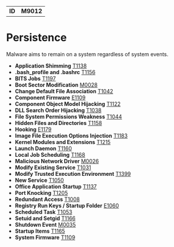 |||
|--|-----|
|**ID**|**M9012**|

# Persistence #
Malware aims to remain on a system regardless of system events.

* **Application Shimming** [T1138](https://github.com/MBCProject/mbc-markdown/blob/master/privilege-escalation/app-shimming.md)
* **.bash_profile and .bashrc** [T1156](https://github.com/MBCProject/mbc-markdown/blob/master/persistence/bash.md)
* **BITS Jobs** [T1197](https://github.com/MBCProject/mbc-markdown/blob/master/defense-evasion/bits-jobs.md)
* **Boot Sector Modification** [M0028](https://github.com/MBCProject/mbc-markdown/blob/master/defense-evasion/boot-sector-mod.md)
* **Change Default File Association** [T1042](https://github.com/MBCProject/mbc-markdown/blob/master/persistence/change-default-file-assoc.md)
* **Component Firmware** [E1109](https://github.com/MBCProject/mbc-markdown/blob/master/persistence/component-firmware.md)
* **Component Object Model Hijacking** [T1122](https://github.com/MBCProject/mbc-markdown/blob/master/defense-evasion/component-hijack.md)
* **DLL Search Order Hijacking** [T1038](https://github.com/MBCProject/mbc-markdown/blob/master/privilege-escalation/dll-search-order-hijack.md)
* **File System Permissions Weakness** [T1044](https://github.com/MBCProject/mbc-markdown/blob/master/privilege-escalation/file-system-perm-weakness.md)
* **Hidden Files and Directories** [T1158](https://github.com/MBCProject/mbc-markdown/blob/master/defense-evasion/hidden-files.md)
* **Hooking** [E1179](https://github.com/MBCProject/mbc-markdown/tree/master/credential-access/hooking.md)
* **Image File Execution Options Injection** [T1183](https://github.com/MBCProject/mbc-markdown/blob/master/defense-evasion/image-file-exe-opt-inj.md)
* **Kernel Modules and Extensions** [T1215](https://github.com/MBCProject/mbc-markdown/blob/master/persistence/kernel-modules-ext.md)
* **Launch Daemon** [T1160](https://github.com/MBCProject/mbc-markdown/blob/master/privilege-escalation/launch-daemon.md)
* **Local Job Scheduling** [T1168](https://github.com/MBCProject/mbc-markdown/blob/master/execution/local-job-sch.md)
* **Malicious Network Driver** [M0026](https://github.com/MBCProject/mbc-markdown/blob/master/persistence/malicious-network-drv.md)
* **Modify Existing Service** [T1031](https://github.com/MBCProject/mbc-markdown/blob/master/persistence/modify-service.md)
* **Modify Trusted Execution Environment** [T1399](https://github.com/MBCProject/mbc-markdown/blob/master/defense-evasion/mod-trust-exe-environ.md)
* **New Service** [T1050](https://github.com/MBCProject/mbc-markdown/blob/master/persistence/new-service.md)
* **Office Application Startup** [T1137](https://github.com/MBCProject/mbc-markdown/blob/master/persistence/office-app-startup.md)
* **Port Knocking** [T1205](https://github.com/MBCProject/mbc-markdown/blob/master/command-and-control/port-knocking.md)
* **Redundant Access** [T1008](https://github.com/MBCProject/mbc-markdown/blob/master/defense-evasion/redundant-access.md)
* **Registry Run Keys / Startup Folder** [E1060](https://github.com/MBCProject/mbc-markdown/blob/master/persistence/registry-run-startup.md)
* **Scheduled Task** [T1053](https://github.com/MBCProject/mbc-markdown/blob/master/execution/scheduled-task.md)
* **Setuid and Setgid** [T1166](https://github.com/MBCProject/mbc-markdown/blob/master/privilege-escalation/setuid-setgid.md)
* **Shutdown Event** [M0035](https://github.com/MBCProject/mbc-markdown/blob/master/persistence/shutdown-event.md)
* **Startup Items** [T1165](https://github.com/MBCProject/mbc-markdown/blob/master/persistence/startup-items.md)
* **System Firmware** [T1109](https://github.com/MBCProject/mbc-markdown/blob/master/persistence/system-firmware.md)


